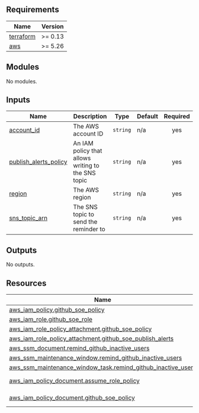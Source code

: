 <!-- BEGIN_TF_DOCS -->


## Requirements

| Name | Version |
|------|---------|
| <a name="requirement_terraform"></a> [terraform](#requirement\_terraform) | >= 0.13 |
| <a name="requirement_aws"></a> [aws](#requirement\_aws) | >= 5.26 |

## Modules

No modules.

## Inputs

| Name | Description | Type | Default | Required |
|------|-------------|------|---------|:--------:|
| <a name="input_account_id"></a> [account\_id](#input\_account\_id) | The AWS account ID | `string` | n/a | yes |
| <a name="input_publish_alerts_policy"></a> [publish\_alerts\_policy](#input\_publish\_alerts\_policy) | An IAM policy that allows writing to the SNS topic | `string` | n/a | yes |
| <a name="input_region"></a> [region](#input\_region) | The AWS region | `string` | n/a | yes |
| <a name="input_sns_topic_arn"></a> [sns\_topic\_arn](#input\_sns\_topic\_arn) | The SNS topic to send the reminder to | `string` | n/a | yes |

## Outputs

No outputs.

## Resources

| Name | Type |
|------|------|
| [aws_iam_policy.github_soe_policy](https://registry.terraform.io/providers/hashicorp/aws/latest/docs/resources/iam_policy) | resource |
| [aws_iam_role.github_soe_role](https://registry.terraform.io/providers/hashicorp/aws/latest/docs/resources/iam_role) | resource |
| [aws_iam_role_policy_attachment.github_soe_policy](https://registry.terraform.io/providers/hashicorp/aws/latest/docs/resources/iam_role_policy_attachment) | resource |
| [aws_iam_role_policy_attachment.github_soe_publish_alerts](https://registry.terraform.io/providers/hashicorp/aws/latest/docs/resources/iam_role_policy_attachment) | resource |
| [aws_ssm_document.remind_github_inactive_users](https://registry.terraform.io/providers/hashicorp/aws/latest/docs/resources/ssm_document) | resource |
| [aws_ssm_maintenance_window.remind_github_inactive_users](https://registry.terraform.io/providers/hashicorp/aws/latest/docs/resources/ssm_maintenance_window) | resource |
| [aws_ssm_maintenance_window_task.remind_github_inactive_users](https://registry.terraform.io/providers/hashicorp/aws/latest/docs/resources/ssm_maintenance_window_task) | resource |
| [aws_iam_policy_document.assume_role_policy](https://registry.terraform.io/providers/hashicorp/aws/latest/docs/data-sources/iam_policy_document) | data source |
| [aws_iam_policy_document.github_soe_policy](https://registry.terraform.io/providers/hashicorp/aws/latest/docs/data-sources/iam_policy_document) | data source |
<!-- END_TF_DOCS -->